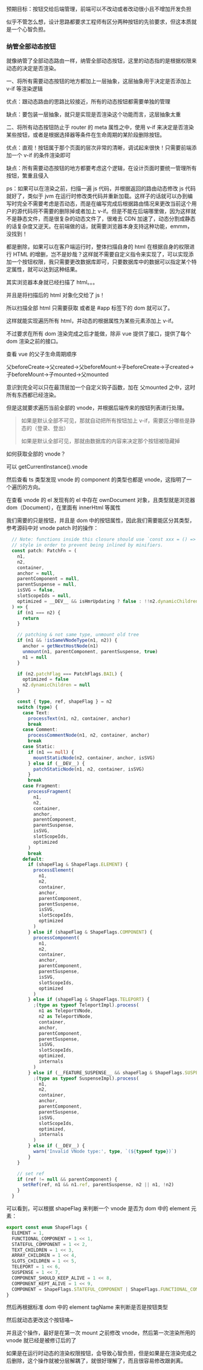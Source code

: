 

预期目标：按钮交给后端管理，前端可以不改动或者改动很小且不增加开发负担

似乎不管怎么想，设计思路都要求工程师有区分两种按钮的先验要求，但这本质就是一个心智负担。



### 纳管全部动态按钮

就像纳管了全部动态路由一样，纳管全部动态按钮，这里的动态指的是根据权限来动态的决定是否渲染。

一、将所有需要动态按钮的地方都加上一层抽象，这层抽象用于决定是否添加上 v-if 等渲染逻辑

优点：跟动态路由的思路比较接近，所有的动态按钮都需要单独的管理

缺点：要包装一层抽象，就只是实现是否渲染这个功能而言，这层抽象太重



二、将所有动态按钮防止于 router 的 meta 属性之中，使用 v-if 来决定是否渲染某些按钮，或者是根据选择器等条件在生命周期的某阶段删除按钮。



优点：直观！按钮属于那个页面的层次非常的清晰，调试起来很快！只需要前端添加一个 v-if 的条件渲染即可

缺点：所有需要动态按钮的地方都要考虑这个逻辑，在设计页面时要统一管理所有按钮，繁重且侵入

ps：如果可以在渲染之前，扫描一遍 js 代码，并根据返回的路由动态修改 js 代码就好了，类似于 jvm 在运行时修改类代码并重新加载。这样子的话就可以办到编写时完全不需要考虑是否动态，而是在编写完成后根据路由情况来更改当前这个用户的源代码将不需要的删除掉或者加上 v-if。但是不能在后端哪里做，因为这样就不是静态文件，而是很复杂的动态文件了，很难去 CDN 加速了，动态分割成静态的话复杂度又逆天。在前端做的话，就需要浏览器本身支持这种功能，emmm，没找到！



都是删除，如果可以在客户端运行时，整体扫描自身的 html 在根据自身的权限进行 HTML 的增删，岂不是妙哉？这样就不需要自定义指令来实现了，可以实现添加一个按钮权限，我只需要更改数据库即可，只要数据库中的数据可以指定某个特定属性，就可以达到这种结果。

其实浏览器本身就已经扫描了 html。。。

并且是将扫描后的 html 对象化交给了 js！

所以扫描全部 html 只需要获取 <body></body> 或者是 #app 标签下的 dom 就可以了。

这样就能实现遍历所有 html，并动态的根据属性为某些元素添加上 v-if。

不过要求在所有 dom 渲染完成之后才能做，除非 vue 提供了接口，提供了每个 dom 渲染之前的接口。

查看 vue 的父子生命周期顺序

父beforeCreate->父created->父beforeMount->子beforeCreate->子created->子beforeMount->子mounted->父mounted

意识到完全可以只在最顶层加一个自定义钩子函数，加在 父mounted 之中，这时所有东西都已经渲染。

但是这就要求遍历当前全部的 vnode，并根据后端传来的按钮列表进行处理。

> 如果是默认全部不可见，那就自动把所有按钮加上 v-if，需要区分哪些是静态的（登录、登出）
>
> 如果是默认全部可见，那就由数据库的内容来决定那个按钮被隐藏掉

如何获取全部的 vnode？

可以 getCurrentInstance().vnode

然后查看 ts 类型发现 vnode 的 component 的类型也都是 vnode，这指明了一个遍历的方向。

在查看 vnode 的 el 发现有的 el 中存在 ownDocument 对象，且类型就是浏览器 dom（Document），在里面有 innerHtml 等属性

我们需要的只是按钮，并且是 dom 中的按钮属性，因此我们需要能区分其类型，参考源码中对 vnode patch 时的操作：

```typescript
  // Note: functions inside this closure should use `const xxx = () => {}`
  // style in order to prevent being inlined by minifiers.
  const patch: PatchFn = (
    n1,
    n2,
    container,
    anchor = null,
    parentComponent = null,
    parentSuspense = null,
    isSVG = false,
    slotScopeIds = null,
    optimized = __DEV__ && isHmrUpdating ? false : !!n2.dynamicChildren
  ) => {
    if (n1 === n2) {
      return
    }

    // patching & not same type, unmount old tree
    if (n1 && !isSameVNodeType(n1, n2)) {
      anchor = getNextHostNode(n1)
      unmount(n1, parentComponent, parentSuspense, true)
      n1 = null
    }

    if (n2.patchFlag === PatchFlags.BAIL) {
      optimized = false
      n2.dynamicChildren = null
    }

    const { type, ref, shapeFlag } = n2
    switch (type) {
      case Text:
        processText(n1, n2, container, anchor)
        break
      case Comment:
        processCommentNode(n1, n2, container, anchor)
        break
      case Static:
        if (n1 == null) {
          mountStaticNode(n2, container, anchor, isSVG)
        } else if (__DEV__) {
          patchStaticNode(n1, n2, container, isSVG)
        }
        break
      case Fragment:
        processFragment(
          n1,
          n2,
          container,
          anchor,
          parentComponent,
          parentSuspense,
          isSVG,
          slotScopeIds,
          optimized
        )
        break
      default:
        if (shapeFlag & ShapeFlags.ELEMENT) {
          processElement(
            n1,
            n2,
            container,
            anchor,
            parentComponent,
            parentSuspense,
            isSVG,
            slotScopeIds,
            optimized
          )
        } else if (shapeFlag & ShapeFlags.COMPONENT) {
          processComponent(
            n1,
            n2,
            container,
            anchor,
            parentComponent,
            parentSuspense,
            isSVG,
            slotScopeIds,
            optimized
          )
        } else if (shapeFlag & ShapeFlags.TELEPORT) {
          ;(type as typeof TeleportImpl).process(
            n1 as TeleportVNode,
            n2 as TeleportVNode,
            container,
            anchor,
            parentComponent,
            parentSuspense,
            isSVG,
            slotScopeIds,
            optimized,
            internals
          )
        } else if (__FEATURE_SUSPENSE__ && shapeFlag & ShapeFlags.SUSPENSE) {
          ;(type as typeof SuspenseImpl).process(
            n1,
            n2,
            container,
            anchor,
            parentComponent,
            parentSuspense,
            isSVG,
            slotScopeIds,
            optimized,
            internals
          )
        } else if (__DEV__) {
          warn('Invalid VNode type:', type, `(${typeof type})`)
        }
    }

    // set ref
    if (ref != null && parentComponent) {
      setRef(ref, n1 && n1.ref, parentSuspense, n2 || n1, !n2)
    }
  }
```



可以看到，可以根据 shapeFlag 来判断一个 vnode 是否为 dom 中的 element 元素：

```typescript
export const enum ShapeFlags {
  ELEMENT = 1,
  FUNCTIONAL_COMPONENT = 1 << 1,
  STATEFUL_COMPONENT = 1 << 2,
  TEXT_CHILDREN = 1 << 3,
  ARRAY_CHILDREN = 1 << 4,
  SLOTS_CHILDREN = 1 << 5,
  TELEPORT = 1 << 6,
  SUSPENSE = 1 << 7,
  COMPONENT_SHOULD_KEEP_ALIVE = 1 << 8,
  COMPONENT_KEPT_ALIVE = 1 << 9,
  COMPONENT = ShapeFlags.STATEFUL_COMPONENT | ShapeFlags.FUNCTIONAL_COMPONENT
}
```



然后再根据标准 dom 中的 element tagName 来判断是否是按钮类型

然后就动态更改这个按钮咯~

并且这个操作，最好是在第一次 mount 之前修改 vnode，然后第一次渲染所用的 vnode 就已经是被修订后的了





如果是在运行时动态的渲染权限按钮，会导致心智负担，但是如果是在渲染完成之后删除，这个操作就被分层解耦了，就很好理解了，而且很容易修改跟剥离。

